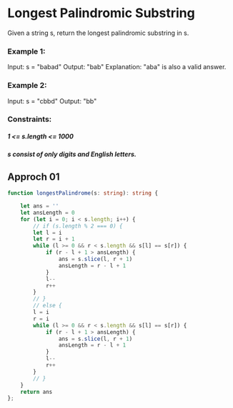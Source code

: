 #  Longest Palindromic Substring
Given a string s, return the longest palindromic substring in s.
### Example 1:
Input: s = "babad"
Output: "bab"
Explanation: "aba" is also a valid answer.
### Example 2:

Input: s = "cbbd"
Output: "bb"
 
### Constraints:
##### 1 <= s.length <= 1000
##### s consist of only digits and English letters.

## Approch 01

```ts
function longestPalindrome(s: string): string {

    let ans = ''
    let ansLength = 0
    for (let i = 0; i < s.length; i++) {
        // if (s.length % 2 === 0) {
        let l = i
        let r = i + 1
        while (l >= 0 && r < s.length && s[l] == s[r]) {
            if (r - l + 1 > ansLength) {
                ans = s.slice(l, r + 1)
                ansLength = r - l + 1
            }
            l--
            r++
        }
        // }
        // else {
        l = i
        r = i
        while (l >= 0 && r < s.length && s[l] == s[r]) {
            if (r - l + 1 > ansLength) {
                ans = s.slice(l, r + 1)
                ansLength = r - l + 1
            }
            l--
            r++
        }
        // }
    }
    return ans
};
````
